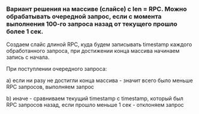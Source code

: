 ### Вариант решения на массиве (слайсе) с len = RPC. Можно обрабатывать очередной запрос, если с момента выполнения 100-го запроса назад от текущего прошло более 1 сек.


Создаем слайс длиной RPC, куда будем записывать timestamp каждого обработанного запроса, при достижении конца массива начинаем запись с начала.

При поступлении очередного запроса:

a) если ни разу не достигли конца массива - значит всего было меньше RPC запросов, выполняем запрос

b) иначе - сравниваем текущий timestamp с timestamp, который был RPC запросов назад, если прошло меньше 1 сек - отклоняем запрос
